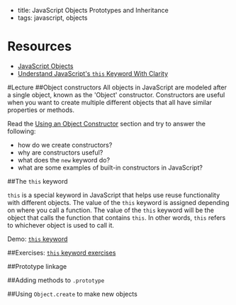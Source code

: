 - title: JavaScript Objects Prototypes and Inheritance 
- tags: javascript, objects

# Resources
- [JavaScript Objects](http://www.w3schools.com/js/js_object_definition.asp)
- [Understand JavaScript's `this` Keyword With Clarity](http://javascriptissexy.com/understand-javascripts-this-with-clarity-and-master-it/)

#Lecture
##Object constructors
All objects in JavaScript are modeled after a single object, known as the 'Object' constructor. Constructors are useful when you want to create multiple different objects that all have similar properties or methods. 

Read the [Using an Object Constructor](http://www.w3schools.com/js/js_object_definition.asp) section and try to answer the following: 

- how do we create constructors?
- why are constructors useful?
- what does the `new` keyword do?
- what are some examples of built-in constructors in JavaScript?

##The `this` keyword

`this` is a special keyword in JavaScript that helps use reuse functionality with different objects. The value of the `this` keyword is assigned depending on where you call a function. The value of the `this` keyword will be the object that calls the function that contains `this`. In other words, `this` refers to whichever object is used to call it.

Demo: [`this` keyword](https://repl.it/Cjet/6)

##Exercises: [`this` keyword exercises]()

##Prototype linkage

##Adding methods to `.prototype`

##Using `Object.create` to make new objects